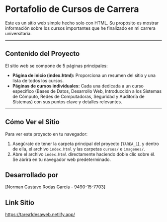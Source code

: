 # Portafolio de Cursos de Carrera

Este es un sitio web simple hecho solo con HTML. Su propósito es mostrar información sobre los cursos importantes que he finalizado en mi carrera universitaria.

---

## Contenido del Proyecto

El sitio web se compone de 5 páginas principales:

* **Página de inicio (index.html):** Proporciona un resumen del sitio y una lista de todos los cursos.
* **Páginas de cursos individuales:** Cada una dedicada a un curso específico (Bases de Datos, Desarrollo Web, Introducción a los Sistemas de Cómputo, Redes de Computadoras, Seguridad y Auditoría de Sistemas) con sus puntos clave y detalles relevantes.

---

## Cómo Ver el Sitio

Para ver este proyecto en tu navegador:

1.  Asegúrate de tener la carpeta principal del proyecto (`TAREA_1`), y dentro de ella, el archivo `index.html` y las carpetas `cursos/` e `imagenes/`.
2.  Abre el archivo `index.html` directamente haciendo doble clic sobre él. Se abrirá en tu navegador web predeterminado.

## Desarrollado por

[Norman Gustavo Rodas García - 9490-15-7703]

## Link Sitio

https://tarea1desaweb.netlify.app/